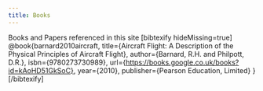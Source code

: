 ```yaml
---
title: Books
---
```


Books and Papers referenced in this site
[bibtexify hideMissing=true]
@book{barnard2010aircraft,
  title={Aircraft Flight: A Description of the Physical Principles of Aircraft Flight},
  author={Barnard, R.H. and Philpott, D.R.},
  isbn={9780273730989},
  url={https://books.google.co.uk/books?id=kAoHD51GkSoC},
  year={2010},
  publisher={Pearson Education, Limited}
}
[/bibtexify]